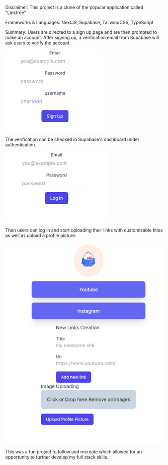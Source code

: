 Disclaimer: This project is a clone of the popular application called "Linktree"

Frameworks & Languages: NextJS, Supabase, TailwindCSS, TypeScript

Summary: Users are directed to a sign up page and are then prompted to make an account. After signing up, a verification email from Supabase will ask users to verify the account.

![Screenshot of signup page](https://github.com/arthurphung01/Projects/blob/main/Linktree_Clone/images/signup_page.png)

The verification can be checked in Supabase's dashboard under authentication.

![Screenshot of login page](https://github.com/arthurphung01/Projects/blob/main/Linktree_Clone/images/login_page.png)

Then users can log in and start uploading their links with customizable titles as well as upload a profile picture.

![Screenshot of user profile](https://github.com/arthurphung01/Projects/blob/main/Linktree_Clone/images/user_profile.png)

This was a fun project to follow and recreate which allowed for an opportunity to further develop my full stack skills.
